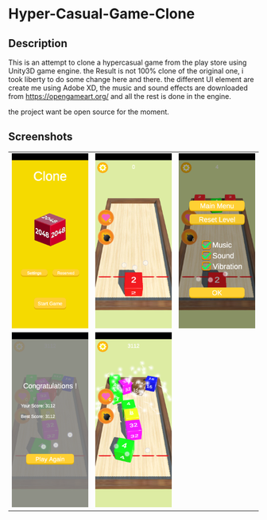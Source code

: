 # Hyper-Casual-Game-Clone

## Description
This is an attempt to clone a hypercasual game from the play store using Unity3D game engine. the Result is not 100% clone of the original one, i took liberty to do some change here and there.
the different UI element are create me using Adobe XD, the music and sound effects are downloaded from https://opengameart.org/ and all the rest is done in the engine.

the project want be open source for the moment.

## Screenshots
<table border = "0" >
<tr>
	<td><img src ="1.png"></td>
	<td><img src ="2.png"></td>
	<td><img src ="3.png"></td>
</tr>
<tr>
	<td><img src ="4.png"></td>
	<td><img src ="5.png"></td>
</tr>
</table>